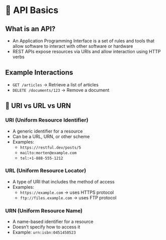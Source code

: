 # 🔌 API Basics
## What is an API?
- An Application Programming Interface is a set of rules and tools that allow software to interact with other software or hardware
- REST APIs expose resources via URIs and allow interaction using HTTP verbs
## Example Interactions
- `GET /articles` → Retrieve a list of articles
- `DELETE /documents/123` → Remove a document
## 🔗 URI vs URL vs URN
### URI (Uniform Resource Identifier)
- A generic identifier for a resource
- Can be a URL, URN, or other scheme
- Examples:
    - `https://restful.dev/posts/5`
    - `mailto:morten@example.com`
    - `tel:+1-888-555-1212`
### URL (Uniform Resource Locator)
- A type of URI that includes the method of access
- Examples:
    - `https://example.com` → uses HTTPS protocol
    - `ftp://files.example.com` → uses FTP protocol
### URN (Uniform Resource Name)
- A name-based identifier for a resource
- Doesn’t specify how to access it
- Example: `urn:isbn:0451450523`